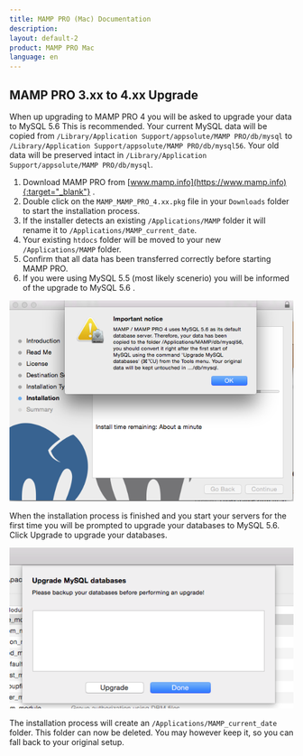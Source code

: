 ```yaml
---
title: MAMP PRO (Mac) Documentation
description: 
layout: default-2
product: MAMP PRO Mac
language: en
---
```


## MAMP PRO 3.xx to 4.xx Upgrade

When up upgrading to MAMP PRO 4 you will be asked to upgrade your data to MySQL 5.6 This is recommended. Your current MySQL data will be copied from `/Library/Application Support/appsolute/MAMP PRO/db/mysql` to  `/Library/Application Support/appsolute/MAMP PRO/db/mysql56`. Your old data will be preserved intact in  `/Library/Application Support/appsolute/MAMP PRO/db/mysql`.

1. Download MAMP PRO from [www.mamp.info](https://www.mamp.info){:target="_blank"} .
2. Double click on the `MAMP_MAMP_PRO_4.xx.pkg` file in your `Downloads` folder to start the installation process.
3. If the installer detects an existing `/Applications/MAMP` folder it will rename it to `/Applications/MAMP_current_date`.
4. Your existing `htdocs` folder will be moved to your new `/Applications/MAMP` folder.
5. Confirm that all data has been transferred correctly before starting MAMP PRO.
6. If you were using MySQL 5.5 (most likely scenerio) you will be informed of the upgrade to MySQL 5.6 . 

![MAMP](UpgradeMySQLNotice.png)

When the installation process is finished and you start your servers for the first time you will be prompted to upgrade your databases to MySQL 5.6. Click Upgrade to upgrade your databases. 

![MAMP](UpgradeMySQL.png)

The installation process will create an `/Applications/MAMP_current_date` folder. This folder can now be deleted. You may however keep it, so you can fall back to your original setup.
